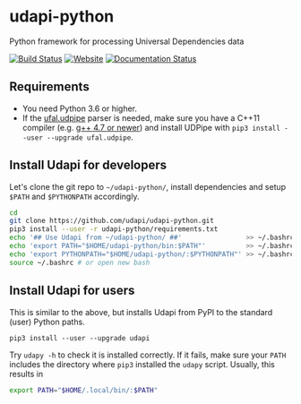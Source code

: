 # udapi-python
Python framework for processing Universal Dependencies data

[![Build Status](https://circleci.com/gh/udapi/udapi-python.svg?style=shield)](https://circleci.com/gh/udapi/udapi-python)
[![Website](https://img.shields.io/website-up-down-green-red/http/udapi.github.io.svg)](http://udapi.github.io)
[![Documentation Status](https://readthedocs.org/projects/udapi/badge/)](http://udapi.readthedocs.io)

## Requirements
- You need Python 3.6 or higher.
- If the [ufal.udpipe](https://pypi.python.org/pypi/ufal.udpipe/) parser is needed,
  make sure you have a C++11 compiler (e.g. [g++ 4.7 or newer](.travis.yml#L9))
  and install UDPipe with `pip3 install --user --upgrade ufal.udpipe`.

## Install Udapi for developers
Let's clone the git repo to `~/udapi-python/`, install dependencies
and setup `$PATH` and `$PYTHONPATH` accordingly.
```bash
cd
git clone https://github.com/udapi/udapi-python.git
pip3 install --user -r udapi-python/requirements.txt
echo '## Use Udapi from ~/udapi-python/ ##'                >> ~/.bashrc
echo 'export PATH="$HOME/udapi-python/bin:$PATH"'          >> ~/.bashrc
echo 'export PYTHONPATH="$HOME/udapi-python/:$PYTHONPATH"' >> ~/.bashrc
source ~/.bashrc # or open new bash
```

## Install Udapi for users
This is similar to the above, but installs Udapi from PyPI to the standard (user) Python paths.
```
pip3 install --user --upgrade udapi
```
Try `udapy -h` to check it is installed correctly.
If it fails, make sure your `PATH` includes the directory where `pip3` installed the `udapy` script.
Usually, this results in
```bash
export PATH="$HOME/.local/bin/:$PATH"
```
